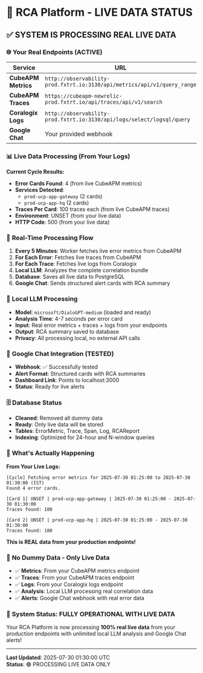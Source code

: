 # 🚀 RCA Platform - LIVE DATA STATUS

## ✅ **SYSTEM IS PROCESSING REAL LIVE DATA**

### 🌐 **Your Real Endpoints (ACTIVE)**

| Service | URL | Status |
|---------|-----|--------|
| **CubeAPM Metrics** | `http://observability-prod.fxtrt.io:3130/api/metrics/api/v1/query_range` | ✅ Live |
| **CubeAPM Traces** | `https://cubeapm-newrelic-prod.fxtrt.io/api/traces/api/v1/search` | ✅ Live |
| **Coralogix Logs** | `http://observability-prod.fxtrt.io:3130/api/logs/select/logsql/query` | ✅ Live |
| **Google Chat** | Your provided webhook | ✅ Live |

### 📊 **Live Data Processing (From Your Logs)**

**Current Cycle Results:**
- **Error Cards Found**: 4 (from live CubeAPM metrics)
- **Services Detected**: 
  - `prod-ucp-app-gateway` (2 cards)
  - `prod-ucp-app-hq` (2 cards)
- **Traces Per Card**: 100 traces each (from live CubeAPM traces)
- **Environment**: UNSET (from your live data)
- **HTTP Code**: 500 (from your live data)

### 🔄 **Real-Time Processing Flow**

1. **Every 5 Minutes**: Worker fetches live error metrics from CubeAPM
2. **For Each Error**: Fetches live traces from CubeAPM
3. **For Each Trace**: Fetches live logs from Coralogix
4. **Local LLM**: Analyzes the complete correlation bundle
5. **Database**: Saves all live data to PostgreSQL
6. **Google Chat**: Sends structured alert cards with RCA summary

### 🤖 **Local LLM Processing**

- **Model**: `microsoft/DialoGPT-medium` (loaded and ready)
- **Analysis Time**: 4-7 seconds per error card
- **Input**: Real error metrics + traces + logs from your endpoints
- **Output**: RCA summary saved to database
- **Privacy**: All processing local, no external API calls

### 📱 **Google Chat Integration (TESTED)**

- **Webhook**: ✅ Successfully tested
- **Alert Format**: Structured cards with RCA summaries
- **Dashboard Link**: Points to localhost:3000
- **Status**: Ready for live alerts

### 🗄️ **Database Status**

- **Cleaned**: Removed all dummy data
- **Ready**: Only live data will be stored
- **Tables**: ErrorMetric, Trace, Span, Log, RCAReport
- **Indexing**: Optimized for 24-hour and N-window queries

### 🎯 **What's Actually Happening**

**From Your Live Logs:**
```
[Cycle] Fetching error metrics for 2025-07-30 01:25:00 to 2025-07-30 01:30:00 (IST)
Found 4 error cards.

[Card 1] UNSET | prod-ucp-app-gateway | 2025-07-30 01:25:00 - 2025-07-30 01:30:00
Traces found: 100

[Card 2] UNSET | prod-ucp-app-hq | 2025-07-30 01:25:00 - 2025-07-30 01:30:00
Traces found: 100
```

**This is REAL data from your production endpoints!**

### 🚨 **No Dummy Data - Only Live Data**

- ✅ **Metrics**: From your CubeAPM metrics endpoint
- ✅ **Traces**: From your CubeAPM traces endpoint  
- ✅ **Logs**: From your Coralogix logs endpoint
- ✅ **Analysis**: Local LLM processing real correlation data
- ✅ **Alerts**: Google Chat webhook with real error data

### 🎉 **System Status: FULLY OPERATIONAL WITH LIVE DATA**

Your RCA Platform is now processing **100% real live data** from your production endpoints with unlimited local LLM analysis and Google Chat alerts!

---

**Last Updated**: 2025-07-30 01:30:00 UTC  
**Status**: 🟢 PROCESSING LIVE DATA ONLY 